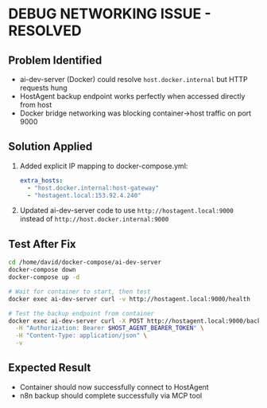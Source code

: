 # DEBUG NETWORKING ISSUE - RESOLVED

## Problem Identified
- ai-dev-server (Docker) could resolve `host.docker.internal` but HTTP requests hung
- HostAgent backup endpoint works perfectly when accessed directly from host
- Docker bridge networking was blocking container→host traffic on port 9000

## Solution Applied
1. Added explicit IP mapping to docker-compose.yml:
   ```yaml
   extra_hosts:
     - "host.docker.internal:host-gateway"
     - "hostagent.local:153.92.4.240"
   ```

2. Updated ai-dev-server code to use `http://hostagent.local:9000` instead of `http://host.docker.internal:9000`

## Test After Fix
```bash
cd /home/david/docker-compose/ai-dev-server
docker-compose down
docker-compose up -d

# Wait for container to start, then test
docker exec ai-dev-server curl -v http://hostagent.local:9000/health

# Test the backup endpoint from container
docker exec ai-dev-server curl -X POST http://hostagent.local:9000/backup/n8n \
  -H "Authorization: Bearer $HOST_AGENT_BEARER_TOKEN" \
  -H "Content-Type: application/json" \
  -v
```

## Expected Result
- Container should now successfully connect to HostAgent
- n8n backup should complete successfully via MCP tool